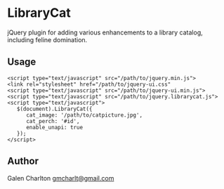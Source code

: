 LibraryCat
==========

jQuery plugin for adding various enhancements to a library catalog, including feline domination.

## Usage

    <script type="text/javascript" src="/path/to/jquery.min.js">
    <link rel="stylesheet" href="/path/to/jquery-ui.css"
    <script type="text/javascript" src="/path/to/jquery-ui.min.js">
    <script type="text/javascript" src="/path/to/jquery.librarycat.js">
    <script type="text/javascript">
       $(document).LibraryCat({
          cat_image: '/path/to/catpicture.jpg',
          cat_perch: '#id',
          enable_unapi: true
       });
    </script>

## Author

Galen Charlton <gmcharlt@gmail.com>
